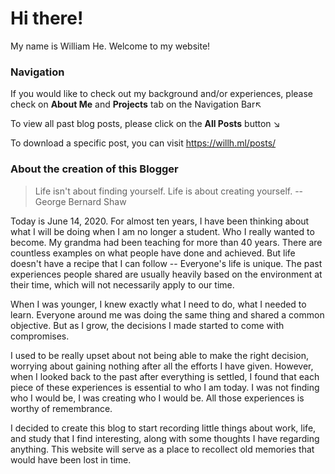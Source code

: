# Hi there!

My name is William He. Welcome to my website!

### Navigation

If you would like to check out my background and/or experiences, please check on **About Me** and **Projects** tab on the Navigation Bar↖

To view all past blog posts, please click on the **All Posts** button ↘ 

To download a specific post, you can visit https://willh.ml/posts/

### About the creation of this Blogger

>Life isn't about finding yourself. Life is about creating yourself.
> --George Bernard Shaw

Today is June 14, 2020. For almost ten years, I have been thinking about what I will be doing when I am no longer a student. Who I really wanted to become. My grandma had been teaching for more than 40 years. There are countless examples on what people have done and achieved. But life doesn't have a recipe that I can follow -- Everyone's life is unique. The past experiences people shared are usually heavily based on the environment at their time, which will not necessarily apply to our time. 

When I was younger, I knew exactly what I need to do, what I needed to learn. Everyone around me was doing the same thing and shared a common objective. But as I grow, the decisions I made started to come with compromises.

I used to be really upset about not being able to make the right decision, worrying about gaining nothing after all the efforts I have given. However, when I looked back to the past after everything is settled, I found that each piece of these experiences is essential to who I am today. I was not finding who I would be, I was creating who I would be. All those experiences is worthy of remembrance.

I decided to create this blog to start recording little things about work, life, and study that I find interesting, along with some thoughts I have regarding anything. This website will serve as a place to recollect old memories that would have been lost in time.

